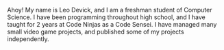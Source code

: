 Ahoy! My name is Leo Devick, and I am a freshman student of Computer Science. I have been programming throughout high school, and I have taught for 2 years at Code Ninjas as a Code Sensei. I have managed many small video game projects, and published some of my projects independently.
<!---
CtrlAltLeo/CtrlAltLeo is a ✨ special ✨ repository because its `README.md` (this file) appears on your GitHub profile.
You can click the Preview link to take a look at your changes.
--->
